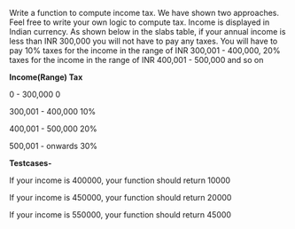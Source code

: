 Write a function to compute income tax. We have shown two approaches. Feel free
to write your own logic to compute tax. Income is displayed in Indian currency.
As shown below in the slabs table, if your annual income is less than INR
300,000 you will not have to pay any taxes. You will have to pay 10% taxes for
the income in the range of INR 300,001 - 400,000, 20% taxes for the income in
the range of INR 400,001 - 500,000 and so on

**Income(Range)       Tax**

0 - 300,000           0

300,001 - 400,000     10%

400,001 - 500,000     20%

500,001 - onwards     30%

**Testcases-**

If your income is 400000, your function should return 10000

If your income is 450000, your function should return 20000

If your income is 550000, your function should return 45000
